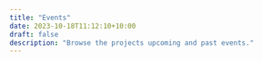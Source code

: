 ```yaml
---
title: "Events"
date: 2023-10-18T11:12:10+10:00
draft: false
description: "Browse the projects upcoming and past events." 
---
```

